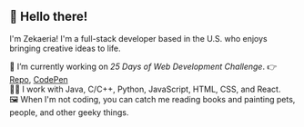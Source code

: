 ## 👋 Hello there! 

I'm Zekaeria! I'm a full-stack developer based in the U.S. who enjoys bringing creative ideas to life.

🌱 I’m currently working on *25 Days of Web Development Challenge*. 👉 [Repo](https://github.com/Zekaeria/25-days-of-web-development), [CodePen](https://codepen.io/zekaeria) \
👨‍💻 I work with Java, C/C++, Python, JavaScript, HTML, CSS, and React. \
🖼️ When I'm not coding, you can catch me reading books and painting pets, people, and other geeky things. 

<!--
**Zekaeria/Zekaeria** is a ✨ _special_ ✨ repository because its `README.md` (this file) appears on your GitHub profile.

Here are some ideas to get you started:

- 🌱 I’m currently working on 25 days of 
- 💬 Ask me about ...
- 📫 How to reach me: ...
- 😄 Pronouns: ...
- ⚡ Fun fact: ...
-->
